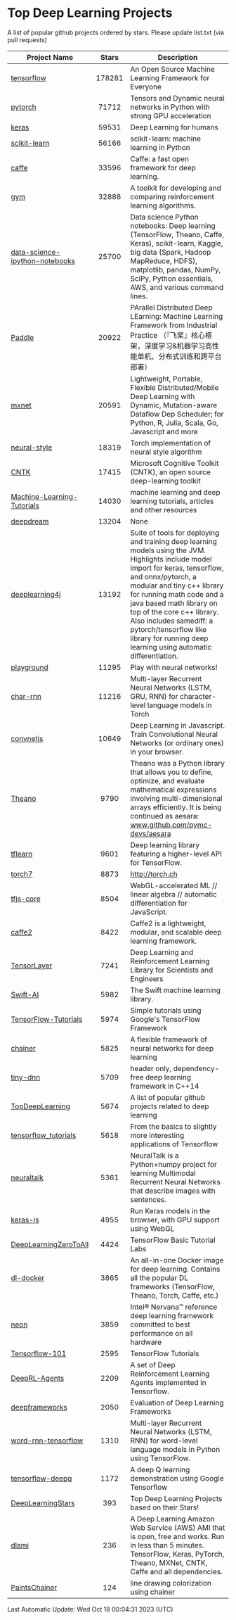 # Top Deep Learning Projects
A list of popular github projects ordered by stars.
Please update list.txt (via pull requests)

|Project Name| Stars | Description |
| ---------- |:-----:| ----------- |
| [tensorflow](https://github.com/tensorflow/tensorflow) | 178281 | An Open Source Machine Learning Framework for Everyone |
| [pytorch](https://github.com/pytorch/pytorch) | 71712 | Tensors and Dynamic neural networks in Python with strong GPU acceleration |
| [keras](https://github.com/keras-team/keras) | 59531 | Deep Learning for humans |
| [scikit-learn](https://github.com/scikit-learn/scikit-learn) | 56166 | scikit-learn: machine learning in Python |
| [caffe](https://github.com/BVLC/caffe) | 33596 | Caffe: a fast open framework for deep learning. |
| [gym](https://github.com/openai/gym) | 32888 | A toolkit for developing and comparing reinforcement learning algorithms. |
| [data-science-ipython-notebooks](https://github.com/donnemartin/data-science-ipython-notebooks) | 25700 | Data science Python notebooks: Deep learning (TensorFlow, Theano, Caffe, Keras), scikit-learn, Kaggle, big data (Spark, Hadoop MapReduce, HDFS), matplotlib, pandas, NumPy, SciPy, Python essentials, AWS, and various command lines. |
| [Paddle](https://github.com/PaddlePaddle/Paddle) | 20922 | PArallel Distributed Deep LEarning: Machine Learning Framework from Industrial Practice （『飞桨』核心框架，深度学习&机器学习高性能单机、分布式训练和跨平台部署） |
| [mxnet](https://github.com/apache/mxnet) | 20591 | Lightweight, Portable, Flexible Distributed/Mobile Deep Learning with Dynamic, Mutation-aware Dataflow Dep Scheduler; for Python, R, Julia, Scala, Go, Javascript and more |
| [neural-style](https://github.com/jcjohnson/neural-style) | 18319 | Torch implementation of neural style algorithm |
| [CNTK](https://github.com/microsoft/CNTK) | 17415 | Microsoft Cognitive Toolkit (CNTK), an open source deep-learning toolkit |
| [Machine-Learning-Tutorials](https://github.com/ujjwalkarn/Machine-Learning-Tutorials) | 14030 | machine learning and deep learning tutorials, articles and other resources  |
| [deepdream](https://github.com/google/deepdream) | 13204 | None |
| [deeplearning4j](https://github.com/deeplearning4j/deeplearning4j) | 13192 | Suite of tools for deploying and training deep learning models using the JVM. Highlights include model import for keras, tensorflow, and onnx/pytorch, a modular and tiny c++ library for running math code and a java based math library on top of the core c++ library. Also includes samediff: a pytorch/tensorflow like library for running deep learning using automatic differentiation. |
| [playground](https://github.com/tensorflow/playground) | 11295 | Play with neural networks! |
| [char-rnn](https://github.com/karpathy/char-rnn) | 11216 | Multi-layer Recurrent Neural Networks (LSTM, GRU, RNN) for character-level language models in Torch |
| [convnetjs](https://github.com/karpathy/convnetjs) | 10649 | Deep Learning in Javascript. Train Convolutional Neural Networks (or ordinary ones) in your browser. |
| [Theano](https://github.com/Theano/Theano) | 9790 | Theano was a Python library that allows you to define, optimize, and evaluate mathematical expressions involving multi-dimensional arrays efficiently. It is being continued as aesara: www.github.com/pymc-devs/aesara |
| [tflearn](https://github.com/tflearn/tflearn) | 9601 | Deep learning library featuring a higher-level API for TensorFlow. |
| [torch7](https://github.com/torch/torch7) | 8873 | http://torch.ch |
| [tfjs-core](https://github.com/tensorflow/tfjs-core) | 8504 | WebGL-accelerated ML // linear algebra // automatic differentiation for JavaScript. |
| [caffe2](https://github.com/facebookarchive/caffe2) | 8422 | Caffe2 is a lightweight, modular, and scalable deep learning framework. |
| [TensorLayer](https://github.com/tensorlayer/TensorLayer) | 7241 | Deep Learning and Reinforcement Learning Library for Scientists and Engineers  |
| [Swift-AI](https://github.com/Swift-AI/Swift-AI) | 5982 | The Swift machine learning library. |
| [TensorFlow-Tutorials](https://github.com/nlintz/TensorFlow-Tutorials) | 5974 | Simple tutorials using Google's TensorFlow Framework |
| [chainer](https://github.com/chainer/chainer) | 5825 | A flexible framework of neural networks for deep learning |
| [tiny-dnn](https://github.com/tiny-dnn/tiny-dnn) | 5709 | header only, dependency-free deep learning framework in C++14 |
| [TopDeepLearning](https://github.com/aymericdamien/TopDeepLearning) | 5674 | A list of popular github projects related to deep learning |
| [tensorflow_tutorials](https://github.com/pkmital/tensorflow_tutorials) | 5618 | From the basics to slightly more interesting applications of Tensorflow |
| [neuraltalk](https://github.com/karpathy/neuraltalk) | 5361 | NeuralTalk is a Python+numpy project for learning Multimodal Recurrent Neural Networks that describe images with sentences. |
| [keras-js](https://github.com/transcranial/keras-js) | 4955 | Run Keras models in the browser, with GPU support using WebGL |
| [DeepLearningZeroToAll](https://github.com/hunkim/DeepLearningZeroToAll) | 4424 | TensorFlow Basic Tutorial Labs |
| [dl-docker](https://github.com/floydhub/dl-docker) | 3865 | An all-in-one Docker image for deep learning. Contains all the popular DL frameworks (TensorFlow, Theano, Torch, Caffe, etc.) |
| [neon](https://github.com/NervanaSystems/neon) | 3859 | Intel® Nervana™ reference deep learning framework committed to best performance on all hardware |
| [Tensorflow-101](https://github.com/sjchoi86/Tensorflow-101) | 2595 | TensorFlow Tutorials |
| [DeepRL-Agents](https://github.com/awjuliani/DeepRL-Agents) | 2209 | A set of Deep Reinforcement Learning Agents implemented in Tensorflow. |
| [deepframeworks](https://github.com/zer0n/deepframeworks) | 2050 | Evaluation of Deep Learning Frameworks |
| [word-rnn-tensorflow](https://github.com/hunkim/word-rnn-tensorflow) | 1310 | Multi-layer Recurrent Neural Networks (LSTM, RNN) for word-level language models in Python using TensorFlow. |
| [tensorflow-deepq](https://github.com/siemanko/tensorflow-deepq) | 1172 | A deep Q learning demonstration using Google Tensorflow |
| [DeepLearningStars](https://github.com/hunkim/DeepLearningStars) | 393 | Top Deep Learning Projects based on their Stars! |
| [dlami](https://github.com/ritchieng/dlami) | 236 | A Deep Learning Amazon Web Service (AWS) AMI that is open, free and works. Run in less than 5 minutes. TensorFlow, Keras, PyTorch, Theano, MXNet, CNTK, Caffe and all dependencies. |
| [PaintsChainer](https://github.com/taizan/PaintsChainer) | 124 | line drawing colorization using chainer |

Last Automatic Update: Wed Oct 18 00:04:31 2023 (UTC)
